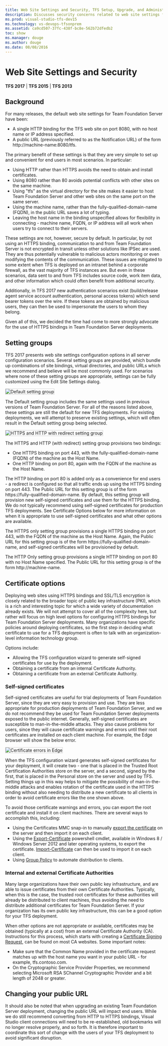 ```yaml
---
title: Web Site Settings and Security, TFS Setup, Upgrade, and Administration
description: Discusses security concerns related to web site settings for TFS, including SSL/TLS, certificates, and so forth.
ms.prod: visual-studio-tfs-dev15
ms.technology: vs-devops-tfsonprem
ms.assetid: ca9cd507-37fc-438f-bc8e-562b72dfedb2
toc: show
ms.manager: douge
ms.author: douge
ms.date: 08/08/2016
---
```


# Web Site Settings and Security

**TFS 2017** | **TFS 2015** | **TFS 2013**

## Background

For many releases, the default web site settings for Team Foundation Server have been:
 
* A single HTTP binding for the TFS web site on port 8080, with no host name or IP address specified.
* A public URL (previously referred to as the Notification URL) of the form http://machine-name:8080/tfs. 
 
The primary benefit of these settings is that they are very simple to set up and convenient for end users in most scenarios. In particular:
 
* Using HTTP rather than HTTPS avoids the need to obtain and install certificates. 
* Using 8080 rather than 80 avoids potential conflicts with other sites on the same machine.
* Using "tfs" as the virtual directory for the site makes it easier to host Team Foundation Server and other web sites on the same port on the same server. 
* Using the machine name, rather than the fully-qualified-domain-name (FQDN), in the public URL saves a lot of typing.
* Leaving the host name in the binding unspecified allows for flexibility in connecting - machine name, FQDN, or IP address will all work when users try to connect to their servers. 
 
These settings are not, however, secure by default. In particular, by not using an HTTPS binding, communication to and from Team 
Foundation Server is not encrypted in transit unless other solutions like IPSec are used. They are thus potentially vulnerable to malicious 
actors monitoring or even modifying the contents of the communication. These issues are mitigated to some extent when TFS is deployed on 
an intranet behind a corporate firewall, as the vast majority of TFS instances are. But even in these scenarios, data sent to and from 
TFS includes source code, work item data, and other information which could often benefit from additional security.
 
Additionally, in TFS 2017 new authentication scenarios exist (build/release agent service account authentication, personal access tokens) 
which send bearer tokens over the wire. If these tokens are obtained by malicious users, they can then be used to impersonate the users 
to whom they belong. 
 
Given all of this, we decided the time had come to more strongly advocate for the use of HTTPS bindings in Team Foundation Server 
deployments.

## Setting groups

TFS 2017 presents web site settings configuration options in all server configuration scenarios. Several setting groups are provided, which bundle up combinations of 
site bindings, virtual directories, and public URLs which we recommend and believe will be most commonly used. For scenarios where none of these setting groups are 
appropriate, settings can be fully customized using the Edit Site Settings dialog.

<img alt="Default setting group" src="./_img/web-site-settings/default-setting-group.png" style="border: 1px solid #CCCCCC" />

The Default setting group includes the same settings used in previous versions of Team Foundation Server. For all of the reasons listed above, these settings are 
still the default for new TFS deployments. For existing deployments, we will attempt to preserve existing settings, which will often result in the Default setting 
group being selected.

<img alt="HTTPS and HTTP with redirect setting group" src="./_img/web-site-settings/https-and-http-setting-group.png" style="border: 1px solid #CCCCCC" />

The HTTPS and HTTP (with redirect) setting group provisions two bindings:

* One HTTPS binding on port 443, with the fully-qualified-domain-name (FQDN) of the machine as the Host Name. 
* One HTTP binding on port 80, again with the FQDN of the machine as the Host Name.

The HTTP binding on port 80 is added only as a convenience for end users - a redirect is configured so that all traffic ends up using the HTTPS binding on port 443. 
The Public URL for this setting group is of the form https://fully-qualified-domain-name. By default, this setting group will provision new self-signed 
certificates and use them for the HTTPS binding. We do not typically recommend using self-signed certificates for production TFS deployments. See Certificate 
Options below for more information on when it is appropriate to use self-signed certificates and what other options are available.

The HTTPS only setting group provisions a single HTTPS binding on port 443, with the FQDN of the machine as the Host Name. Again, the Public URL for this setting 
group is of the form https://fully-qualified-domain-name, and self-signed certificates will be provisioned by default. 

The HTTP Only setting group provisions a single HTTP binding on port 80 with no Host Name specified. The Public URL for this setting group is of the form 
http://machine-name.

## Certificate options

Deploying web sites using HTTPS bindings and SSL/TLS encryption is closely related to the broader topic of public key infrastructure (PKI), which is a rich and 
interesting topic for which a wide variety of documentation already exists. We will not attempt to cover all of the complexity here, but rather will focus on high 
level options for configuring HTTPS bindings for Team Foundation Server deployments. Many organizations have specific policies around deploying certificates, so the 
first step in deciding what certificate to use for a TFS deployment is often to talk with an organization-level information technology group.
 
Options include:
 
* Allowing the TFS configuration wizard to generate self-signed certificates for use by the deployment.
* Obtaining a certificate from an internal Certificate Authority. 
* Obtaining a certificate from an external Certificate Authority.

### Self-signed certificates

Self-signed certificates are useful for trial deployments of Team Foundation Server, since they are very easy to provision and use. They are less appropriate for 
production deployments of Team Foundation Server, and we do not recommend they be used for Team Foundation Server deployments exposed to the public internet. 
Generally, self-signed certificates are susceptible to man-in-the-middle attacks. They also cause problems for users, since they will cause certificate warnings 
and errors until their root certificates are installed on each client machine. For example, the Edge browser will show the below error.

<img alt="Certificate errors in Edge" src="./_img/web-site-settings/edge-certificate-error.png" style="border: 1px solid #CCCCCC" />

When the TFS configuration wizard generates self-signed certificates for your deployment, it will create two - one that is placed in the Trusted Root Certification 
Authorities store on the server, and a second, signed by the first, that is placed in the Personal store on the server and used by TFS. Setting things up in this way 
helps to mitigate the possibility of man-in-the-middle attacks and enables rotation of the certificate used in the HTTPS binding without also needing to distribute a 
new certificate to all clients in order to avoid certificate errors like the one shown above.

To avoid those certificate warnings and errors, you can export the root certificate and install it on client machines. There are several ways to accomplish this,
including:

* Using the Certificates MMC snap-in to manually [export the certificate](https://technet.microsoft.com/library/cc730988.aspx) on the server and then import it on each client.
* Using the [Export-Certificate](https://technet.microsoft.com/library/hh848628.aspx) powershell cmdlet, available in Windows 8 / Windows Server 2012 and later 
operating systems, to export the certificate. [Import-Certificate](https://technet.microsoft.com/library/hh848630.aspx) can then be used to import it on each client.
* Using [Group Policy](https://technet.microsoft.com/library/dd807084.aspx) to automate distribution to clients. 

### Internal and external Certificate Authorities

Many large organizations have their own public key infrastructure, and are able to issue certificates from their own Certificate Authorities. Typically, when this 
is the case, the trusted root certificates for these authorities will already be distributed to client machines, thus avoiding the need to distribute additional 
certificates for Team Foundation Server. If your organization has its own public key infrastructure, this can be a good option for your TFS deployment.

When other options are not appropriate or available, certificates may be obtained (typically at a cost) from an external Certificate Authority (CA). Instructions for 
this process, which starts with creating a [Certificate Signing Request](https://technet.microsoft.com/en-us/library/cc732906(v=ws.10).aspx), can be found on most CA 
websites. Some important notes:
 
* Make sure that the Common Name provided in the certificate request matches up with the host name you want in your public URL - for example, tfs.contoso.com. 
* On the Cryptographic Service Provider Properties, we recommend selecting Microsoft RSA SChannel Cryptographic Provider and a bit length of 2048 or greater.

## Changing your public URL

It should also be noted that when upgrading an existing Team Foundation Server deployment, changing the public URL will impact end users. While we do still 
recommend converting from HTTP to HTTPS bindings, Visual Studio client connections will need to be re-established, old bookmarks will no longer resolve properly, 
and so forth. It is therefore important to coordinate this sort of change with the users of your TFS deployment to avoid significant disruption.

